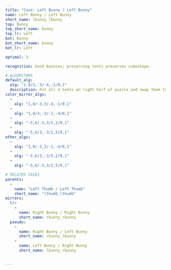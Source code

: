 ```yaml
---
title: "Case: Left Bunny / Left Bunny"
name: Left Bunny / Left Bunny
short_name: lbunny_lbunny
top: Bunny
top_short_name: bunny
top_lr: Left
bot: Bunny
bot_short_name: bunny
bot_lr: Left

optimal: 3

recognition: Good bunnies; preserving tents preserves cubeshape.

# ALGORITHMS
default_alg:
  alg: "1,0/3,-3/-4,-1/0,1"
  description: Put all 4 tents on right half of puzzle and swap them to get good thumbs.
color_mirror_algs:
  -
    alg: "1,0/-3,3/-4,-1/0,1"
  -
    alg: "1,0/3,-3/-1,-4/0,1"
  -
    alg: "-5,6/-3,3/5,2/0,1"
  -
    alg: "-5,6/3,-3/2,5/0,1"
other_algs:
  -
    alg: "1,0/-3,3/-1,-4/0,1"
  -
    alg: "-5,6/3,-3/5,2/0,1"
  -
    alg: "-5,6/-3,3/2,5/0,1"

# RELATED CASES
parents:
  -
    name: "Left Thumb / Left Thumb"
    short_name: "lthumb_lthumb"
mirrors:
  lr:
    -
      name: Right Bunny / Right Bunny
      short_name: rbunny_rbunny
  pseudo:
    -
      name: Right Bunny / Left Bunny
      short_name: rbunny_lbunny
    -
      name: Left Bunny / Right Bunny
      short_name: lbunny_rbunny


---
```



